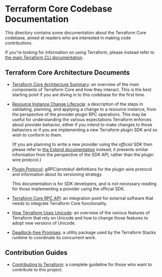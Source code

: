 # Terraform Core Codebase Documentation

This directory contains some documentation about the Terraform Core codebase,
aimed at readers who are interested in making code contributions.

If you're looking for information on _using_ Terraform, please instead refer
to [the main Terraform CLI documentation](https://www.terraform.io/docs/cli/index.html).

## Terraform Core Architecture Documents

* [Terraform Core Architecture Summary](./architecture.md): an overview of the
  main components of Terraform Core and how they interact. This is the best
  starting point if you are diving in to this codebase for the first time.

* [Resource Instance Change Lifecycle](./resource-instance-change-lifecycle.md):
  a description of the steps in validating, planning, and applying a change
  to a resource instance, from the perspective of the provider plugin RPC
  operations. This may be useful for understanding the various expectations
  Terraform enforces about provider behavior, either if you intend to make
  changes to those behaviors or if you are implementing a new Terraform plugin
  SDK and so wish to conform to them.

  (If you are planning to write a new provider using the _official_ SDK then
  please refer to [the Extend documentation](https://www.terraform.io/docs/extend/index.html)
  instead; it presents similar information from the perspective of the SDK
  API, rather than the plugin wire protocol.)

* [Plugin Protocol](./plugin-protocol/): gRPC/protobuf definitions for the
  plugin wire protocol and information about its versioning strategy.

  This documentation is for SDK developers, and is not necessary reading for
  those implementing a provider using the official SDK.

* [Terraform Core RPC API](../internal/rpcapi/README.md): an integration point
  for external software that needs to integrate Terraform Core functionality.

* [How Terraform Uses Unicode](./unicode.md): an overview of the various
  features of Terraform that rely on Unicode and how to change those features
  to adopt new versions of Unicode.

* [Deadlock-free Promises](../internal/promising/README.md): a utility package
  used by the Terraform Stacks runtime to coordinate its concurrent work.

## Contribution Guides

* [Contributing to Terraform](../.github/CONTRIBUTING.md): a complete guideline for those who want to contribute to this project.
